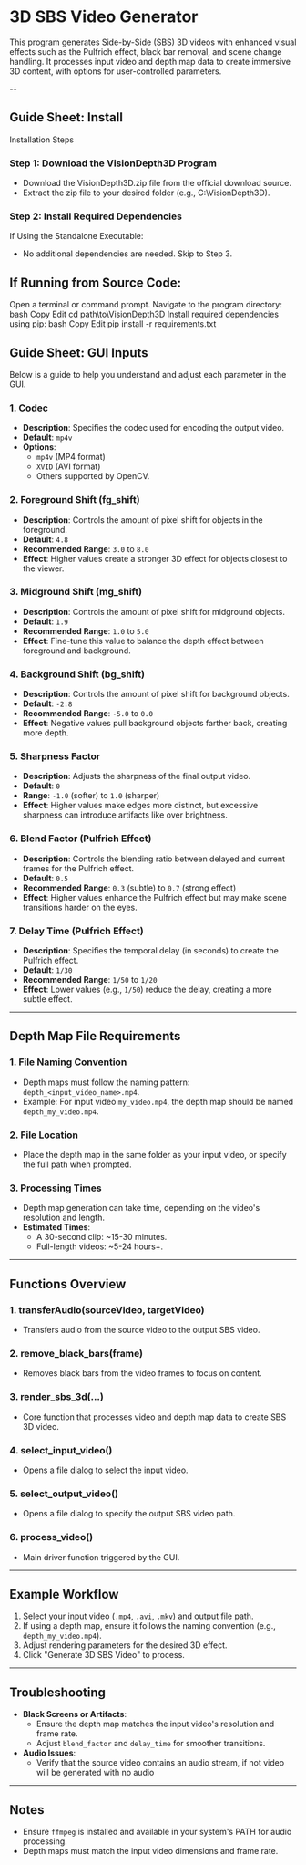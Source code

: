 # 3D SBS Video Generator
This program generates Side-by-Side (SBS) 3D videos with enhanced visual effects such as the Pulfrich effect, black bar removal, and scene change handling. It processes input video and depth map data to create immersive 3D content, with options for user-controlled parameters.

--
## Guide Sheet: Install
Installation Steps

### Step 1: Download the VisionDepth3D Program
- Download the VisionDepth3D.zip file from the official download source.
- Extract the zip file to your desired folder (e.g., C:\VisionDepth3D).

### Step 2: Install Required Dependencies
If Using the Standalone Executable:

- No additional dependencies are needed. Skip to Step 3.
  
If Running from Source Code:
- 

Open a terminal or command prompt.
Navigate to the program directory:
bash
Copy
Edit
cd path\to\VisionDepth3D
Install required dependencies using pip:
bash
Copy
Edit
pip install -r requirements.txt


## Guide Sheet: GUI Inputs
Below is a guide to help you understand and adjust each parameter in the GUI.

### 1. Codec
- **Description**: Specifies the codec used for encoding the output video.
- **Default**: `mp4v`
- **Options**: 
  - `mp4v` (MP4 format)
  - `XVID` (AVI format)
  - Others supported by OpenCV.

### 2. Foreground Shift (fg_shift)
- **Description**: Controls the amount of pixel shift for objects in the foreground.
- **Default**: `4.8`
- **Recommended Range**: `3.0` to `8.0`
- **Effect**: Higher values create a stronger 3D effect for objects closest to the viewer.

### 3. Midground Shift (mg_shift)
- **Description**: Controls the amount of pixel shift for midground objects.
- **Default**: `1.9`
- **Recommended Range**: `1.0` to `5.0`
- **Effect**: Fine-tune this value to balance the depth effect between foreground and background.

### 4. Background Shift (bg_shift)
- **Description**: Controls the amount of pixel shift for background objects.
- **Default**: `-2.8`
- **Recommended Range**: `-5.0` to `0.0`
- **Effect**: Negative values pull background objects farther back, creating more depth.

### 5. Sharpness Factor
- **Description**: Adjusts the sharpness of the final output video.
- **Default**: `0`
- **Range**: `-1.0` (softer) to `1.0` (sharper)
- **Effect**: Higher values make edges more distinct, but excessive sharpness can introduce artifacts like over brightness.

### 6. Blend Factor (Pulfrich Effect)
- **Description**: Controls the blending ratio between delayed and current frames for the Pulfrich effect.
- **Default**: `0.5`
- **Recommended Range**: `0.3` (subtle) to `0.7` (strong effect)
- **Effect**: Higher values enhance the Pulfrich effect but may make scene transitions harder on the eyes.

### 7. Delay Time (Pulfrich Effect)
- **Description**: Specifies the temporal delay (in seconds) to create the Pulfrich effect.
- **Default**: `1/30`
- **Recommended Range**: `1/50` to `1/20`
- **Effect**: Lower values (e.g., `1/50`) reduce the delay, creating a more subtle effect.

---

## Depth Map File Requirements
### 1. File Naming Convention
- Depth maps must follow the naming pattern: `depth_<input_video_name>.mp4`.
- Example: For input video `my_video.mp4`, the depth map should be named `depth_my_video.mp4`.

### 2. File Location
- Place the depth map in the same folder as your input video, or specify the full path when prompted.

### 3. Processing Times
- Depth map generation can take time, depending on the video's resolution and length.
- **Estimated Times**:
  - A 30-second clip: ~15-30 minutes.
  - Full-length videos: ~5-24 hours+.

---

## Functions Overview
### 1. **transferAudio(sourceVideo, targetVideo)**
- Transfers audio from the source video to the output SBS video.

### 2. **remove_black_bars(frame)**
- Removes black bars from the video frames to focus on content.

### 3. **render_sbs_3d(...)**
- Core function that processes video and depth map data to create SBS 3D video.

### 4. **select_input_video()**
- Opens a file dialog to select the input video.

### 5. **select_output_video()**
- Opens a file dialog to specify the output SBS video path.

### 6. **process_video()**
- Main driver function triggered by the GUI.

---

## Example Workflow
1. Select your input video (`.mp4`, `.avi`, `.mkv`) and output file path.
2. If using a depth map, ensure it follows the naming convention (e.g., `depth_my_video.mp4`).
3. Adjust rendering parameters for the desired 3D effect.
4. Click "Generate 3D SBS Video" to process.

---

## Troubleshooting
- **Black Screens or Artifacts**:
  - Ensure the depth map matches the input video's resolution and frame rate.
  - Adjust `blend_factor` and `delay_time` for smoother transitions.
- **Audio Issues**:
  - Verify that the source video contains an audio stream, if not video will be generated with no audio

---

## Notes
- Ensure `ffmpeg` is installed and available in your system's PATH for audio processing.
- Depth maps must match the input video dimensions and frame rate.
